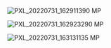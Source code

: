 ![PXL_20220731_162911390 MP](https://user-images.githubusercontent.com/38865755/188288113-e88fee5f-6944-4881-8795-e4ef15fa61ca.jpg)

![PXL_20220731_162923290 MP](https://user-images.githubusercontent.com/38865755/188288117-229b7415-9324-4067-ab1c-4c8b89b9dcfc.jpg)

![PXL_20220731_163131135 MP](https://user-images.githubusercontent.com/38865755/188288118-b94c5ee2-f6c5-4cc7-ab1a-d7ec99ce7fd4.jpg)

